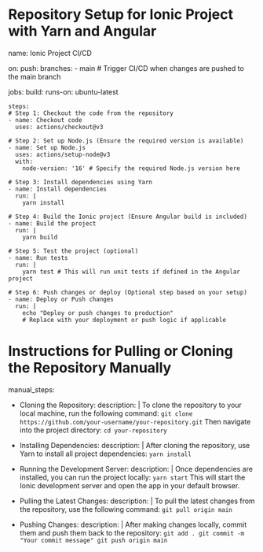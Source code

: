 # Repository Setup for Ionic Project with Yarn and Angular

name: Ionic Project CI/CD

on:
  push:
    branches:
      - main # Trigger CI/CD when changes are pushed to the main branch

jobs:
  build:
    runs-on: ubuntu-latest

    steps:
    # Step 1: Checkout the code from the repository
    - name: Checkout code
      uses: actions/checkout@v3

    # Step 2: Set up Node.js (Ensure the required version is available)
    - name: Set up Node.js
      uses: actions/setup-node@v3
      with:
        node-version: '16' # Specify the required Node.js version here

    # Step 3: Install dependencies using Yarn
    - name: Install dependencies
      run: |
        yarn install

    # Step 4: Build the Ionic project (Ensure Angular build is included)
    - name: Build the project
      run: |
        yarn build

    # Step 5: Test the project (optional)
    - name: Run tests
      run: |
        yarn test # This will run unit tests if defined in the Angular project

    # Step 6: Push changes or deploy (Optional step based on your setup)
    - name: Deploy or Push changes
      run: |
        echo "Deploy or push changes to production"
        # Replace with your deployment or push logic if applicable

# Instructions for Pulling or Cloning the Repository Manually
manual_steps:
  - Cloning the Repository:
      description: |
        To clone the repository to your local machine, run the following command:
        ```
        git clone https://github.com/your-username/your-repository.git
        ```
        Then navigate into the project directory:
        ```
        cd your-repository
        ```

  - Installing Dependencies:
      description: |
        After cloning the repository, use Yarn to install all project dependencies:
        ```
        yarn install
        ```

  - Running the Development Server:
      description: |
        Once dependencies are installed, you can run the project locally:
        ```
        yarn start
        ```
        This will start the Ionic development server and open the app in your default browser.

  - Pulling the Latest Changes:
      description: |
        To pull the latest changes from the repository, use the following command:
        ```
        git pull origin main
        ```

  - Pushing Changes:
      description: |
        After making changes locally, commit them and push them back to the repository:
        ```
        git add .
        git commit -m "Your commit message"
        git push origin main
        ```
